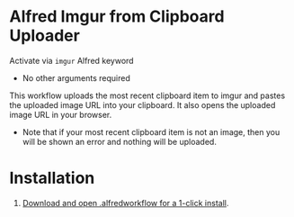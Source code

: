 # Alfred Imgur from Clipboard Uploader

Activate via `imgur` Alfred keyword
- No other arguments required

This workflow uploads the most recent clipboard item to imgur and pastes the uploaded image URL into your clipboard. It also opens the uploaded image URL in your browser.
- Note that if your most recent clipboard item is not an image, then you will be shown an error and nothing will be uploaded.

# Installation
1. [Download and open .alfredworkflow for a 1-click install](https://github.com/himat/alfred-imgur-uploader/releases).  
